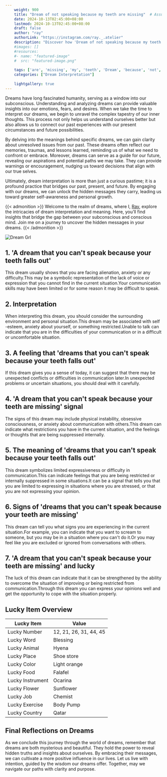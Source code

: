 ```yaml
---
    weight: 900
    title: "Dream of not speaking because my teeth are missing"  # Assuming 'title' column exists
    date: 2024-10-13T02:45:00+08:00
    lastmod: 2024-10-13T02:45:00+08:00
    draft: false
    author: "ray"
    authorLink: "https://instagram.com/ray._.atelier"
    description: "Discover how 'Dream of not speaking because my teeth are missing' can interpret your future and uncover its significant meanings in your life."
    #images: []
    #resources:
    #- name: "featured-image"
    #  src: "featured-image.png"
    
    tags: ['are', 'missing', 'my', 'teeth', 'Dream', 'because', 'not', 'speaking', 'of']
    categories: ["Dream Interpretation"]
    
    lightgallery: true
---
```

    
Dreams have long fascinated humanity, serving as a window into our subconscious. Understanding and analyzing dreams can provide valuable insights into our emotions, fears, and desires. When we take the time to interpret our dreams, we begin to unravel the complex tapestry of our inner thoughts. This process not only helps us understand ourselves better but also allows us to connect our past experiences with our present circumstances and future possibilities.

By delving into the meanings behind specific dreams, we can gain clarity about unresolved issues from our past. These dreams often reflect our memories, traumas, and lessons learned, reminding us of what we need to confront or embrace. Moreover, dreams can serve as a guide for our future, revealing our aspirations and potential paths we may take. They can provide warnings or encouragement, nudging us toward decisions that align with our true selves.

Ultimately, dream interpretation is more than just a curious pastime; it is a profound practice that bridges our past, present, and future. By engaging with our dreams, we can unlock the hidden messages they carry, leading us toward greater self-awareness and personal growth.

{{< admonition >}}
Welcome to the realm of dreams, where I, [Ray](https://instagram.com/ray._.atelier), explore the intricacies of dream interpretation and meaning. Here, you’ll find insights that bridge the gap between your subconscious and conscious mind. Join me on a journey to uncover the hidden messages in your dreams.
{{< /admonition >}}

![Dream Grl](https://cdn.pixabay.com/photo/2017/11/02/03/35/gothic-2910057_1280.jpg "Dream Grl")

## 1. 'A dream that you can't speak because your teeth falls out'
This dream usually shows that you are facing alienation, anxiety or any difficulty.This may be a symbolic representation of the lack of voice or expression that you cannot find in the current situation.Your communication skills may have been limited or for some reason it may be difficult to speak.

## 2. Interpretation
When interpreting this dream, you should consider the surrounding environment and personal situation.This dream may be associated with self -esteem, anxiety about yourself, or something restricted.Unable to talk can indicate that you are in the difficulties of your communication or in a difficult or uncomfortable situation.

## 3. A feeling that 'dreams that you can't speak because your teeth falls out'
If this dream gives you a sense of today, it can suggest that there may be unexpected conflicts or difficulties in communication later.In unexpected problems or uncertain situations, you should deal with it carefully.

## 4. 'A dream that you can't speak because your teeth are missing' signal
The signs of this dream may include physical instability, obsessive consciousness, or anxiety about communication with others.This dream can indicate what restrictions you have in the current situation, and the feelings or thoughts that are being suppressed internally.

## 5. The meaning of 'dreams that you can't speak because your teeth falls out'
This dream symbolizes limited expressiveness or difficulty in communication.This can indicate feelings that you are being restricted or internally suppressed in some situations.It can be a signal that tells you that you are limited to expressing in situations where you are stressed, or that you are not expressing your opinion.

## 6. Signs of 'dreams that you can't speak because your teeth are missing'
This dream can tell you what signs you are experiencing in the current situation.For example, you can indicate that you want to scream to someone, but you may be in a situation where you can't do it.Or you may feel like you are excluded or ignored from conversations with others.

## 7. 'A dream that you can't speak because your teeth are missing' and lucky
The luck of this dream can indicate that it can be strengthened by the ability to overcome the situation of improving or being restricted from communication.Through this dream you can express your opinions well and get the opportunity to cope with the situation properly.

## Lucky Item Overview
| Lucky Item          | Value              |
|---------------|--------------------|
| Lucky Number        | 12, 21, 26, 31, 44, 45  |
| Lucky Word          | Blessing |
| Lucky Animal        | Hyena |
| Lucky Place         | Shoe store     |
| Lucky Color         | Light orange     |
| Lucky Food          | Falafel      |
| Lucky Instrument    | Ocarina |
| Lucky Flower        | Sunflower    |
| Lucky Job           | Chemist       |
| Lucky Exercise      | Body Pump  |
| Lucky Country       | Qatar    |


##  Final Reflections on Dreams

As we conclude this journey through the world of dreams, remember that dreams are both mysterious and beautiful. They hold the power to reveal hidden truths and insights about ourselves. By embracing their messages, we can cultivate a more positive influence in our lives. Let us live with intention, guided by the wisdom our dreams offer. Together, may we navigate our paths with clarity and purpose.

